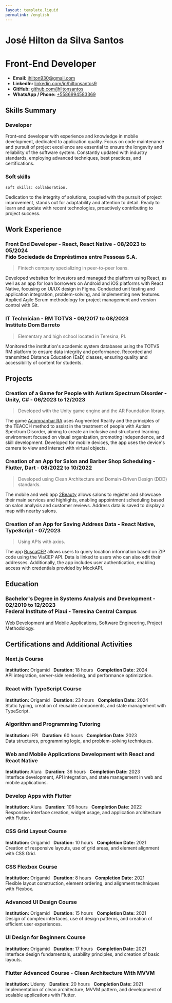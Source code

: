 ```yaml
---
layout: template.liquid
permalink: /english
---
```


# José Hilton da Silva Santos
# Front-End Developer

* **Email:** [jhilton930@gmail.com](mailto:jhilton930@gmail.com)
* **LinkedIn:** [linkedin.com/in/hiltonsantos9](https://linkedin.com/in/hiltonsantos9)
* **GitHub:** [github.com/jhiltonsantos](https://github.com/jhiltonsantos)
* **WhatsApp / Phone:** [+5586994583369](https://wa.me/+5586994583369)

## Skills Summary

### Developer

Front-end developer with experience and knowledge in mobile development, dedicated to application quality. Focus on code maintenance and pursuit of project excellence are essential to ensure the longevity and reliability of the software system. Constantly updated with industry standards, employing advanced techniques, best practices, and certifications.

### Soft skills

`soft skills: collaboration.`

Dedication to the integrity of solutions, coupled with the pursuit of project improvement, stands out for adaptability and attention to detail. Ready to learn and update with recent technologies, proactively contributing to project success.

## Work Experience

### Front End Developer - React, React Native - 08/2023 to 05/2024 <br>Fido Sociedade de Empréstimos entre Pessoas S.A.

> Fintech company specializing in peer-to-peer loans.

Developed websites for investors and managed the platform using React, as well as an app for loan borrowers on Android and iOS platforms with React Native, focusing on UI/UX design in Figma. Conducted unit testing and application integration, problem-solving, and implementing new features. Applied Agile Scrum methodology for project management and version control with Git.

### IT Technician - RM TOTVS - 09/2017 to 08/2023 <br>Instituto Dom Barreto

> Elementary and high school located in Teresina, PI.

Monitored the institution's academic system databases using the TOTVS RM platform to ensure data integrity and performance. Recorded and transmitted Distance Education (EaD) classes, ensuring quality and accessibility of content for students.

## Projects

### Creation of a Game for People with Autism Spectrum Disorder - Unity, C# - 06/2023 to 12/2023

> Developed with the Unity game engine and the AR Foundation library.

The game [Acompanhar RA](https://github.com/jhiltonsantos/ACOMPANHAR-RA) uses Augmented Reality and the principles of the TEACCH method to assist in the treatment of people with Autism Spectrum Disorder, aiming to create an inclusive and structured learning environment focused on visual organization, promoting independence, and skill development. Developed for mobile devices, the app uses the device's camera to view and interact with virtual objects.

### Creation of an App for Salon and Barber Shop Scheduling - Flutter, Dart - 08/2022 to 10/2022

> Developed using Clean Architecture and Domain-Driven Design (DDD) standards.

The mobile and web app [2Beauty](https://github.com/jhiltonsantos/two_beauty) allows salons to register and showcase their main services and highlights, enabling appointment scheduling based on salon analysis and customer reviews. Address data is saved to display a map with nearby salons.

### Creation of an App for Saving Address Data - React Native, TypeScript - 07/2023

> Using APIs with axios.

The app [BuscaCEP](https://github.com/jhiltonsantos/buscaCep) allows users to query location information based on ZIP code using the ViaCEP API. Data is linked to users who can also edit their addresses. Additionally, the app includes user authentication, enabling access with credentials provided by MockAPI.

## Education

### Bachelor's Degree in Systems Analysis and Development - 02/2019 to 12/2023<br>Federal Institute of Piauí - Teresina Central Campus

Web Development and Mobile Applications, Software Engineering, Project Methodology.

## Certifications and Additional Activities

### Next.js Course  
**Institution:** Origamid &nbsp; **Duration:** 18 hours &nbsp; **Completion Date:** 2024<br>
API integration, server-side rendering, and performance optimization.

### React with TypeScript Course  
**Institution:** Origamid &nbsp; **Duration:** 23 hours  &nbsp; **Completion Date:** 2024<br> 
Static typing, creation of reusable components, and state management with TypeScript.

### Algorithm and Programming Tutoring  
**Institution:** IFPI &nbsp; **Duration:** 60 hours  &nbsp; **Completion Date:** 2023<br>
Data structures, programming logic, and problem-solving techniques.

### Web and Mobile Applications Development with React and React Native  
**Institution:** Alura &nbsp; **Duration:** 36 hours  &nbsp; **Completion Date:** 2023<br>
Interface development, API integration, and state management in web and mobile applications.

### Develop Apps with Flutter  
**Institution:** Alura &nbsp; **Duration:** 106 hours  &nbsp; **Completion Date:** 2022<br>
Responsive interface creation, widget usage, and application architecture with Flutter.

### CSS Grid Layout Course  
**Institution:** Origamid &nbsp; **Duration:** 10 hours  &nbsp; **Completion Date:** 2021<br>
Creation of responsive layouts, use of grid areas, and element alignment with CSS Grid.

### CSS Flexbox Course  
**Institution:** Origamid &nbsp; **Duration:** 8 hours  &nbsp; **Completion Date:** 2021<br>
Flexible layout construction, element ordering, and alignment techniques with Flexbox.

### Advanced UI Design Course  
**Institution:** Origamid &nbsp; **Duration:** 15 hours  &nbsp; **Completion Date:** 2021<br>
Design of complex interfaces, use of design patterns, and creation of efficient user experiences.

### UI Design for Beginners Course  
**Institution:** Origamid &nbsp; **Duration:** 17 hours  &nbsp; **Completion Date:** 2021<br>
Interface design fundamentals, usability principles, and creation of basic layouts.

### Flutter Advanced Course - Clean Architecture With MVVM  
**Institution:** Udemy &nbsp; **Duration:** 20 hours  &nbsp; **Completion Date:** 2021<br>
Implementation of clean architecture, MVVM pattern, and development of scalable applications with Flutter.